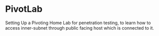 # PivotLab
Setting Up a Pivoting Home Lab for penetration testing, to learn how to access inner-subnet through public facing host which is connected to it.
